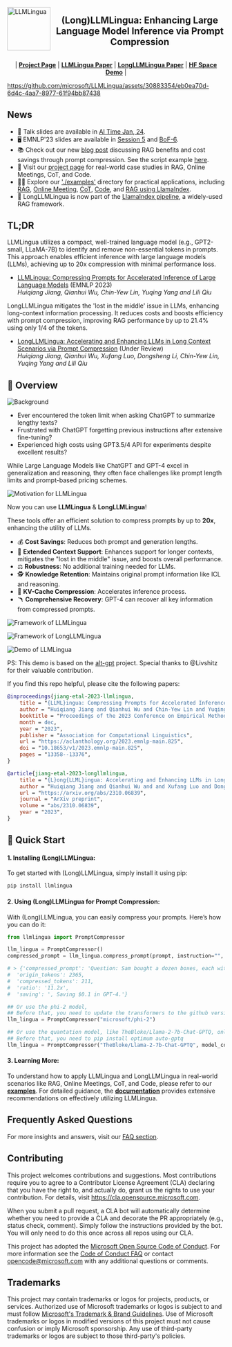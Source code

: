 <div style="display: flex; align-items: center;">  
    <div style="width: 100px; margin-right: 10px; height:auto;" align="left">  
        <img src="images/LLMLingua_logo.png" alt="LLMLingua" width="100" align="left">  
    </div>  
    <div style="flex-grow: 1;" align="center">  
        <h2 align="center">(Long)LLMLingua: Enhancing Large Language Model Inference via Prompt Compression</h2>  
    </div>  
</div>

<p align="center">
    | <a href="https://llmlingua.com/"><b>Project Page</b></a> | 
    <a href="https://arxiv.org/abs/2310.05736"><b>LLMLingua Paper</b></a> | 
    <a href="https://arxiv.org/abs/2310.06839"><b>LongLLMLingua Paper</b></a> | 
    <a href="https://huggingface.co/spaces/microsoft/LLMLingua"><b>HF Space Demo</b></a> |
</p>

https://github.com/microsoft/LLMLingua/assets/30883354/eb0ea70d-6d4c-4aa7-8977-61f94bb87438

## News

- 🤳 Talk slides are available in [AI Time Jan, 24](https://drive.google.com/file/d/1fzK3wOvy2boF7XzaYuq2bQ3jFeP1WMk3/view?usp=sharing).
- 🖥 EMNLP'23 slides are available in [Session 5](https://drive.google.com/file/d/1GxQLAEN8bBB2yiEdQdW4UKoJzZc0es9t/view) and [BoF-6](https://drive.google.com/file/d/1LJBUfJrKxbpdkwo13SgPOqugk-UjLVIF/view).
- 📚 Check out our new [blog post](https://medium.com/@iofu728/longllmlingua-bye-bye-to-middle-loss-and-save-on-your-rag-costs-via-prompt-compression-54b559b9ddf7) discussing RAG benefits and cost savings through prompt compression. See the script example [here](https://github.com/microsoft/LLMLingua/blob/main/examples/Retrieval.ipynb).
- 🎈 Visit our [project page](https://llmlingua.com/) for real-world case studies in RAG, Online Meetings, CoT, and Code.
- 👨‍🦯 Explore our ['./examples'](./examples) directory for practical applications, including [RAG](./examples/RAG.ipynb), [Online Meeting](./examples/OnlineMeeting.ipynb), [CoT](./examples/CoT.ipynb), [Code](./examples/Code.ipynb), and [RAG using LlamaIndex](./examples/RAGLlamaIndex.ipynb).
- 👾 LongLLMLingua is now part of the [LlamaIndex pipeline](https://github.com/run-llama/llama_index/blob/main/llama_index/postprocessor/longllmlingua.py), a widely-used RAG framework.

## TL;DR

LLMLingua utilizes a compact, well-trained language model (e.g., GPT2-small, LLaMA-7B) to identify and remove non-essential tokens in prompts. This approach enables efficient inference with large language models (LLMs), achieving up to 20x compression with minimal performance loss.
- [LLMLingua: Compressing Prompts for Accelerated Inference of Large Language Models](https://arxiv.org/abs/2310.05736) (EMNLP 2023)<br>
_Huiqiang Jiang, Qianhui Wu, Chin-Yew Lin, Yuqing Yang and Lili Qiu_

LongLLMLingua mitigates the 'lost in the middle' issue in LLMs, enhancing long-context information processing. It reduces costs and boosts efficiency with prompt compression, improving RAG performance by up to 21.4% using only 1/4 of the tokens.
- [LongLLMLingua: Accelerating and Enhancing LLMs in Long Context Scenarios via Prompt Compression](https://arxiv.org/abs/2310.06839) (Under Review)<br>
_Huiqiang Jiang, Qianhui Wu, Xufang Luo, Dongsheng Li, Chin-Yew Lin, Yuqing Yang and Lili Qiu_


## 🎥 Overview

![Background](./images/LLMLingua_motivation.png)

- Ever encountered the token limit when asking ChatGPT to summarize lengthy texts?
- Frustrated with ChatGPT forgetting previous instructions after extensive fine-tuning?
- Experienced high costs using GPT3.5/4 API for experiments despite excellent results?

While Large Language Models like ChatGPT and GPT-4 excel in generalization and reasoning, they often face challenges like prompt length limits and prompt-based pricing schemes.

![Motivation for LLMLingua](./images/motivation.png)

Now you can use **LLMLingua** & **LongLLMLingua**!

These tools offer an efficient solution to compress prompts by up to **20x**, enhancing the utility of LLMs.

- 💰 **Cost Savings**: Reduces both prompt and generation lengths.
- 📝 **Extended Context Support**: Enhances support for longer contexts, mitigates the "lost in the middle" issue, and boosts overall performance.
- ⚖️ **Robustness**: No additional training needed for LLMs.
- 🕵️ **Knowledge Retention**: Maintains original prompt information like ICL and reasoning.
- 📜 **KV-Cache Compression**: Accelerates inference process.
- 🪃 **Comprehensive Recovery**: GPT-4 can recover all key information from compressed prompts.

![Framework of LLMLingua](./images/LLMLingua.png)

![Framework of LongLLMLingua](./images/LongLLMLingua.png)

![Demo of LLMLingua](./images/LLMLingua_demo.png)

PS: This demo is based on the [alt-gpt](https://github.com/feedox/alt-gpt) project. Special thanks to @Livshitz for their valuable contribution.

If you find this repo helpful, please cite the following papers:

```bibtex
@inproceedings{jiang-etal-2023-llmlingua,
    title = "{LLML}ingua: Compressing Prompts for Accelerated Inference of Large Language Models",
    author = "Huiqiang Jiang and Qianhui Wu and Chin-Yew Lin and Yuqing Yang and Lili Qiu",
    booktitle = "Proceedings of the 2023 Conference on Empirical Methods in Natural Language Processing",
    month = dec,
    year = "2023",
    publisher = "Association for Computational Linguistics",
    url = "https://aclanthology.org/2023.emnlp-main.825",
    doi = "10.18653/v1/2023.emnlp-main.825",
    pages = "13358--13376",
}
```
```bibtex
@article{jiang-etal-2023-longllmlingua,
    title = "{L}ong{LLML}ingua: Accelerating and Enhancing LLMs in Long Context Scenarios via Prompt Compression",
    author = "Huiqiang Jiang and Qianhui Wu and and Xufang Luo and Dongsheng Li and Chin-Yew Lin and Yuqing Yang and Lili Qiu",
    url = "https://arxiv.org/abs/2310.06839",
    journal = "ArXiv preprint",
    volume = "abs/2310.06839",
    year = "2023",
}
```

## 🎯 Quick Start

#### 1. **Installing (Long)LLMLingua:**

To get started with (Long)LLMLingua, simply install it using pip:

```bash
pip install llmlingua
```
    
#### 2. **Using (Long)LLMLingua for Prompt Compression:**

With (Long)LLMLingua, you can easily compress your prompts. Here’s how you can do it:

```python
from llmlingua import PromptCompressor

llm_lingua = PromptCompressor()
compressed_prompt = llm_lingua.compress_prompt(prompt, instruction="", question="", target_token=200)

# > {'compressed_prompt': 'Question: Sam bought a dozen boxes, each with 30 highlighter pens inside, for $10 each box. He reanged five of boxes into packages of sixlters each and sold them $3 per. He sold the rest theters separately at the of three pens $2. How much did make in total, dollars?\nLets think step step\nSam bought 1 boxes x00 oflters.\nHe bought 12 * 300ters in total\nSam then took 5 boxes 6ters0ters.\nHe sold these boxes for 5 *5\nAfterelling these  boxes there were 3030 highlighters remaining.\nThese form 330 / 3 = 110 groups of three pens.\nHe sold each of these groups for $2 each, so made 110 * 2 = $220 from them.\nIn total, then, he earned $220 + $15 = $235.\nSince his original cost was $120, he earned $235 - $120 = $115 in profit.\nThe answer is 115',
#  'origin_tokens': 2365,
#  'compressed_tokens': 211,
#  'ratio': '11.2x',
#  'saving': ', Saving $0.1 in GPT-4.'}

## Or use the phi-2 model,
## Before that, you need to update the transformers to the github version, like pip install -U git+https://github.com/huggingface/transformers.git
llm_lingua = PromptCompressor("microsoft/phi-2")

## Or use the quantation model, like TheBloke/Llama-2-7b-Chat-GPTQ, only need <8GB GPU memory.
## Before that, you need to pip install optimum auto-gptq
llm_lingua = PromptCompressor("TheBloke/Llama-2-7b-Chat-GPTQ", model_config={"revision": "main"})
```

#### 3. **Learning More:**

To understand how to apply LLMLingua and LongLLMLingua in real-world scenarios like RAG, Online Meetings, CoT, and Code, please refer to our [**examples**](./examples). For detailed guidance, the [**documentation**](./DOCUMENT.md) provides extensive recommendations on effectively utilizing LLMLingua.

## Frequently Asked Questions

For more insights and answers, visit our [FAQ section](./Transparency_FAQ.md).

## Contributing

This project welcomes contributions and suggestions.  Most contributions require you to agree to a
Contributor License Agreement (CLA) declaring that you have the right to, and actually do, grant us
the rights to use your contribution. For details, visit https://cla.opensource.microsoft.com.

When you submit a pull request, a CLA bot will automatically determine whether you need to provide
a CLA and decorate the PR appropriately (e.g., status check, comment). Simply follow the instructions
provided by the bot. You will only need to do this once across all repos using our CLA.

This project has adopted the [Microsoft Open Source Code of Conduct](https://opensource.microsoft.com/codeofconduct/).
For more information see the [Code of Conduct FAQ](https://opensource.microsoft.com/codeofconduct/faq/) or
contact [opencode@microsoft.com](mailto:opencode@microsoft.com) with any additional questions or comments.

## Trademarks

This project may contain trademarks or logos for projects, products, or services. Authorized use of Microsoft 
trademarks or logos is subject to and must follow 
[Microsoft's Trademark & Brand Guidelines](https://www.microsoft.com/en-us/legal/intellectualproperty/trademarks/usage/general).
Use of Microsoft trademarks or logos in modified versions of this project must not cause confusion or imply Microsoft sponsorship.
Any use of third-party trademarks or logos are subject to those third-party's policies.
